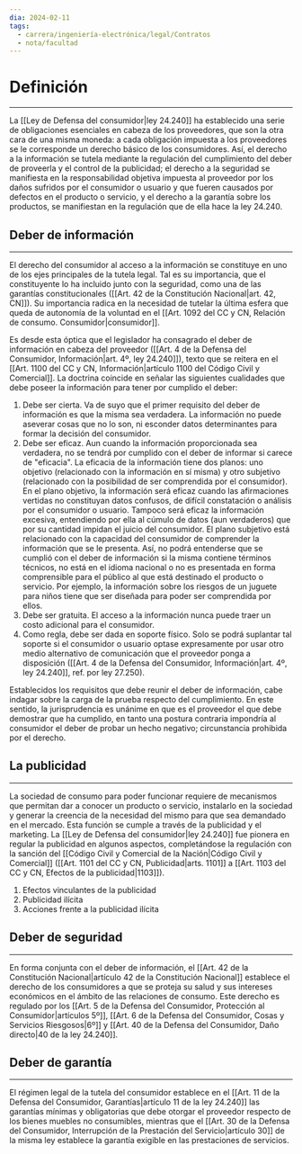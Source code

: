 ```yaml
---
dia: 2024-02-11
tags:
  - carrera/ingeniería-electrónica/legal/Contratos
  - nota/facultad
---
```

# Definición
---
La [[Ley de Defensa del consumidor|ley 24.240]] ha establecido una serie de obligaciones esenciales en cabeza de los proveedores, que son la otra cara de una misma moneda: a cada obligación impuesta a los proveedores se le corresponde un derecho básico de los consumidores. Así, el derecho a la información se tutela mediante la regulación del cumplimiento del deber de proveerla y el control de la publicidad; el derecho a la seguridad se manifiesta en la responsabilidad objetiva impuesta al proveedor por los daños sufridos por el consumidor o usuario y que fueren causados por defectos en el producto o servicio, y el derecho a la garantía sobre los productos, se manifiestan en la regulación que de ella hace la ley 24.240.

## Deber de información
---
El derecho del consumidor al acceso a la información se constituye en uno de los ejes principales de la tutela legal. Tal es su importancia, que el constituyente lo ha incluido junto con la seguridad, como una de las garantías constitucionales ([[Art. 42 de la Constitución Nacional|art. 42, CN]]). Su importancia radica en la necesidad de tutelar la última esfera que queda de autonomía de la voluntad en el [[Art. 1092 del CC y CN, Relación de consumo. Consumidor|consumidor]].

Es desde esta óptica que el legislador ha consagrado el deber de información en cabeza del proveedor ([[Art. 4 de la Defensa del Consumidor, Información|art. 4º, ley 24.240]]), texto que se reitera en el [[Art. 1100 del CC y CN, Información|artículo 1100 del Código Civil y Comercial]]. La doctrina coincide en señalar las siguientes cualidades que debe poseer la información para tener por cumplido el deber:

1) Debe ser cierta. Va de suyo que el primer requisito del deber de información es que la misma sea verdadera. La información no puede aseverar cosas que no lo son, ni esconder datos determinantes para formar la decisión del consumidor.
2) Debe ser eficaz. Aun cuando la información proporcionada sea verdadera, no se tendrá por cumplido con el deber de informar si carece de "eficacia". La eficacia de la información tiene dos planos: uno objetivo (relacionado con la información en sí misma) y otro subjetivo (relacionado con la posibilidad de ser comprendida por el consumidor). En el plano objetivo, la información será eficaz cuando las afirmaciones vertidas no constituyan datos confusos, de difícil constatación o análisis por el consumidor o usuario. Tampoco será eficaz la información excesiva, entendiendo por ella al cúmulo de datos (aun verdaderos) que por su cantidad impidan el juicio del consumidor. El plano subjetivo está relacionado con la capacidad del consumidor de comprender la información que se le presenta. Así, no podrá entenderse que se cumplió con el deber de información si la misma contiene términos técnicos, no está en el idioma nacional o no es presentada en forma comprensible para el público al que está destinado el producto o servicio. Por ejemplo, la información sobre los riesgos de un juguete para niños tiene que ser diseñada para poder ser comprendida por ellos. 
3) Debe ser gratuita. El acceso a la información nunca puede traer un costo adicional para el consumidor.
4) Como regla, debe ser dada en soporte físico. Solo se podrá suplantar tal soporte si el consumidor o usuario optase expresamente por usar otro medio alternativo de comunicación que el proveedor ponga a disposición ([[Art. 4 de la Defensa del Consumidor, Información|art. 4º, ley 24.240]], ref. por ley 27.250).

Establecidos los requisitos que debe reunir el deber de información, cabe indagar sobre la carga de la prueba respecto del cumplimiento. En este sentido, la jurisprudencia es unánime en que es el proveedor el que debe demostrar que ha cumplido, en tanto una postura contraria impondría al consumidor el deber de probar un hecho negativo; circunstancia prohibida por el derecho.

## La publicidad
---
La sociedad de consumo para poder funcionar requiere de mecanismos que permitan dar a conocer un producto o servicio, instalarlo en la sociedad y generar la creencia de la necesidad del mismo para que sea demandado en el mercado. Esta función se cumple a través de la publicidad y el marketing. La [[Ley de Defensa del consumidor|ley 24.240]] fue pionera en regular la publicidad en algunos aspectos, completándose la regulación con la sanción del [[Código Civil y Comercial de la Nación|Código Civil y Comercial]] ([[Art. 1101 del CC y CN, Publicidad|arts. 1101]] a [[Art. 1103 del CC y CN, Efectos de la publicidad|1103]]).

1) Efectos vinculantes de la publicidad
2) Publicidad ilícita
3) Acciones frente a la publicidad ilícita

## Deber de seguridad
---
En forma conjunta con el deber de información, el [[Art. 42 de la Constitución Nacional|artículo 42 de la Constitución Nacional]] establece el derecho de los consumidores a que se proteja su salud y sus intereses económicos en el ámbito de las relaciones de consumo. Este derecho es regulado por los [[Art. 5 de la Defensa del Consumidor, Protección al Consumidor|artículos 5º]], [[Art. 6 de la Defensa del Consumidor, Cosas y Servicios Riesgosos|6º]] y [[Art. 40 de la Defensa del Consumidor, Daño directo|40 de la ley 24.240]].

## Deber de garantía
---
El régimen legal de la tutela del consumidor establece en el [[Art. 11 de la Defensa del Consumidor, Garantías|artículo 11 de la ley 24.240]] las garantías mínimas y obligatorias que debe otorgar el proveedor respecto de los bienes muebles no consumibles, mientras que el [[Art. 30 de la Defensa del Consumidor, Interrupción de la Prestación del Servicio|artículo 30]] de la misma ley establece la garantía exigible en las prestaciones de servicios.
